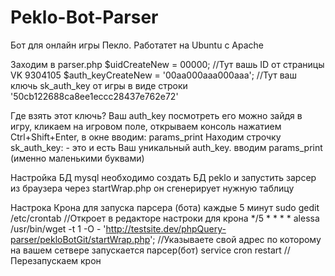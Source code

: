 # Peklo-Bot-Parser

Бот для онлайн игры Пекло.
Работатет на Ubuntu c Apache

Заходим в parser.php
$uidCreateNew = 00000; //Тут вашь ID от страницы VK 9304105
$auth_keyCreateNew = '00aa000aaa000aaa'; //Тут ваш ключь sk_auth_key от игры в виде строки '50cb122688ca8ee1eccc28437e762e72'

Где взять этот ключь?
Ваш auth_key посмотреть его можно зайдя в игру, кликаем на игровом поле, открываем консоль нажатием Ctrl+Shift+Enter, в окне вводим: params_print Находим строчку sk_auth_key: - это и есть Ваш уникальный auth_key. вводим params_print (именно маленькими буквами)

Настройка БД mysql
необходимо создать БД peklo и запустить зарсер из браузера через startWrap.php он сгенерирует нужную таблицу

Настрока Крона для запуска парсера (бота) каждые 5 минут
sudo gedit /etc/crontab  //Откроет в редакторе настроки для крона
*/5 * * * * alessa /usr/bin/wget -t 1 -O - 'http://testsite.dev/phpQuery-parser/pekloBotGit/startWrap.php'; //Указываете свой адрес по которому на вашем сетвере запускается парсер(бот)
service cron restart //Перезапускаем крон
